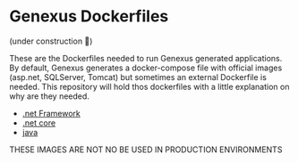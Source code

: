 # Genexus Dockerfiles

(under construction 🚧)

These are the Dockerfiles needed to run Genexus generated applications.
By default, Genexus generates a docker-compose file with official images (asp.net, SQLServer, Tomcat) but sometimes an external Dockerfile is needed. This repository will hold thos dockerfiles with a little explanation on why are they needed.

 - [.net Framework](./.net)
 - [.net core](./.net%20core)
 - [java](./java)

THESE IMAGES ARE NOT NO BE USED IN PRODUCTION ENVIRONMENTS